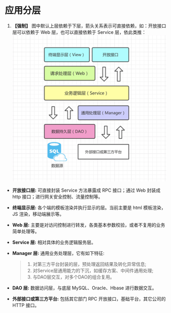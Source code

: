# 应用分层
1. **【强制】** 图中默认上层依赖于下层，箭头关系表示可直接依赖，如：开放接口层可以依赖于 Web 层，也可以直接依赖于 Service 层，依此类推：
![layer.png](../img/app-layer.png)

* **开放接口层:** 可直接封装 Service 方法暴露成 RPC 接口；通过 Web 封装成 http 接口；进行网关安全控制、流量控制等。

* **终端显示层:** 各个端的模板渲染并执行显示的层。当前主要是 html 模板渲染，JS 渲染，移动端展示等。

* **Web 层:** 主要是对访问控制进行转发，各类基本参数校验，或者不复用的业务简单处理等。

* **Service 层:** 相对具体的业务逻辑服务层。

* **Manager 层:** 通用业务处理层，它有如下特征:
	> 1. 对第三方平台封装的层，预处理返回结果及转化异常信息; 
	> 2. 对Service层通用能力的下沉，如缓存方案、中间件通用处理;
	> 3. 与DAO层交互，对多个DAO的组合复用。

* **DAO 层:** 数据访问层，与底层 MySQL、Oracle、Hbase 进行数据交互。

* **外部接口或第三方平台:** 包括其它部门 RPC 开放接口，基础平台，其它公司的 HTTP 接口。